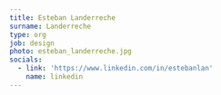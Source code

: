 ```yaml
---
title: Esteban Landerreche
surname: Landerreche
type: org
job: design
photo: esteban_landerreche.jpg
socials:
  - link: 'https://www.linkedin.com/in/estebanlan'
    name: linkedin
---
```

